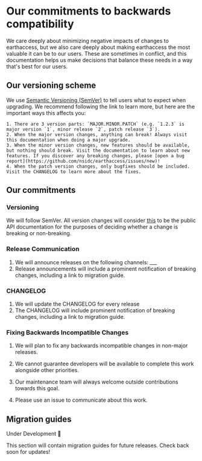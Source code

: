 # Our commitments to backwards compatibility

We care deeply about minimizing negative impacts of changes to earthaccess, but we also care deeply about making earthaccess the most valuable it can be to our users. These are sometimes in conflict, and this documentation helps us make decisions that balance these needs in a way that's best for our users.

## Our versioning scheme

We use [Semantic Versioning (SemVer)](https://semver.org/) to tell users what to expect when upgrading. We recommend following the link to learn more, but here are the important ways this affects you:

    1. There are 3 version parts: `MAJOR.MINOR.PATCH` (e.g. `1.2.3` is major version `1`, minor release `2`, patch release `3`).
    2. When the major version changes, anything can break! Always visit this documentation when doing a major upgrade.
    3. When the minor version changes, new features should be available, but nothing should break. Visit the documentation to learn about new features. If you discover any breaking changes, please [open a bug report](https://github.com/nsidc/earthaccess/issues/new)!
    4. When the patch version changes, only bugfixes should be included. Visit the CHANGELOG to learn more about the fixes.

## Our commitments

### Versioning

We will follow SemVer. All version changes will consider [this](https://example.com/our-public-api) to be the public API documentation for the purposes of deciding whether a change is breaking or non-breaking.

### Release Communication

1. We will announce releases on the following channels: ___
2. Release announcements will include a prominent notification of breaking changes, including a link to migration guide.

### CHANGELOG

1. We will update the CHANGELOG for every release
2. The CHANGELOG will include prominent notification of breaking changes, including a link to migration guide.

### Fixing Backwards Incompatible Changes

1. We will plan to fix any backwards incompatible changes in non-major releases.

2. We cannot guarantee developers will be available to complete this work alongside other priorities.

3. Our maintenance team will always welcome outside contributions towards this goal.

4. Please use an issue to communicate about this work.

## Migration guides

Under Development 🚧

This section will contain migration guides for future releases. Check back soon for updates!
